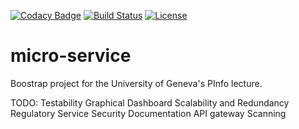 [![Codacy Badge](https://api.codacy.com/project/badge/Grade/c028758833d94c0889238aac40a768cc)](https://app.codacy.com/app/steve.hostettler/microservices?utm_source=github.com&utm_medium=referral&utm_content=hostettler/microservices&utm_campaign=Badge_Grade_Dashboard)
[![Build Status](https://travis-ci.com/hostettler/microservices.svg?branch=master)](https://travis-ci.com/hostettler/microservices.svg?branch=master)
[![License](https://img.shields.io/badge/License-Apache%202.0-blue.svg)](https://opensource.org/licenses/Apache-2.0)

# micro-service


Boostrap project for the University of Geneva's PInfo lecture.

TODO:
Testability
Graphical Dashboard
Scalability and Redundancy
Regulatory Service
Security
Documentation
API gateway
Scanning
